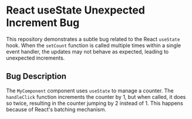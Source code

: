 # React useState Unexpected Increment Bug

This repository demonstrates a subtle bug related to the React `useState` hook. When the `setCount` function is called multiple times within a single event handler, the updates may not behave as expected, leading to unexpected increments.

## Bug Description

The `MyComponent` component uses `useState` to manage a counter.  The `handleClick` function increments the counter by 1, but when called, it does so twice, resulting in the counter jumping by 2 instead of 1. This happens because of React's batching mechanism.